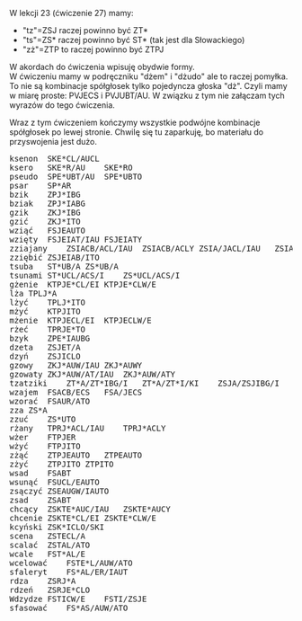 W lekcji 23 (ćwiczenie 27) mamy:
* "tz"=ZSJ raczej powinno być ZT*
* "ts"=ZS* raczej powinno być ST* (tak jest dla Słowackiego)
* "zż"=ZTP to raczej powinno być ZTPJ

W akordach do ćwiczenia wpisuję obydwie formy.  
W ćwiczeniu mamy w podręczniku "dżem" i "dżudo" ale to raczej pomyłka. To nie są kombinacje spółgłosek tylko pojedyncza głoska "dż". 
Czyli mamy w miarę proste: PVJECS i PVJUBT/AU. W związku z tym nie załączam tych wyrazów do tego ćwiczenia.  



Wraz z tym ćwiczeniem kończymy wszystkie podwójne kombinacje spółgłosek po lewej stronie. Chwilę się tu zaparkuję, bo materiału do przyswojenia jest dużo.  

<pre>
ksenon	SKE*CL/AUCL			
ksero	SKE*R/AU	SKE*RO		
pseudo	SPE*UBT/AU	SPE*UBTO		
psar	SP*AR			
bzik	ZPJ*IBG			
bziak	ZPJ*IABG			
gzik	ZKJ*IBG			
gzić	ZKJ*ITO			
wziąć	FSJEAUTO			
wzięty	FSJEIAT/IAU	FSJEIATY		
zziajany	ZSIACB/ACL/IAU	ZSIACB/ACLY	ZSIA/JACL/IAU	ZSIA/JACLY
zziębić	ZSJEIAB/ITO			
tsuba	ST*UB/A	ZS*UB/A		
tsunami	ST*UCL/ACS/I	ZS*UCL/ACS/I		
gżenie	KTPJE*CL/EI	KTPJE*CLW/E		
lża	TPLJ*A			
lżyć	TPLJ*ITO			
mżyć	KTPJITO			
mżenie	KTPJECL/EI	KTPJECLW/E		
rżeć	TPRJE*TO			
bzyk	ZPE*IAUBG			
dzeta	ZSJET/A			
dzyń	ZSJICLO			
gzowy	ZKJ*AUW/IAU	ZKJ*AUWY		
gzowaty	ZKJ*AUW/AT/IAU	ZKJ*AUW/ATY		
tzatziki	ZT*A/ZT*IBG/I	ZT*A/ZT*I/KI	ZSJA/ZSJIBG/I	ZSJA/ZSJI/KI
wzajem	FSACB/ECS	FSA/JECS		
wzorać	FSAUR/ATO			
zza	ZS*A			
zzuć	ZS*UTO			
rżany	TPRJ*ACL/IAU	TPRJ*ACLY		
wżer	FTPJER			
wżyć	FTPJITO			
zżąć	ZTPJEAUTO	ZTPEAUTO		
zżyć	ZTPJITO	ZTPITO		
wsad	FSABT			
wsunąć	FSUCL/EAUTO			
zsączyć	ZSEAUGW/IAUTO			
zsad	ZSABT			
chcący	ZSKTE*AUC/IAU	ZSKTE*AUCY		
chcenie	ZSKTE*CL/EI	ZSKTE*CLW/E		
kcyński	ZSK*ICLO/SKI			
scena	ZSTECL/A			
scalać	ZSTAL/ATO			
wcale	FST*AL/E			
wcelować	FSTE*L/AUW/ATO			
sfaleryt	FS*AL/ER/IAUT			
rdza	ZSRJ*A			
rdzeń	ZSRJE*CLO			
Wdzydze	FSTICW/E	FSTI/ZSJE		
sfasować	FS*AS/AUW/ATO			
</pre>
